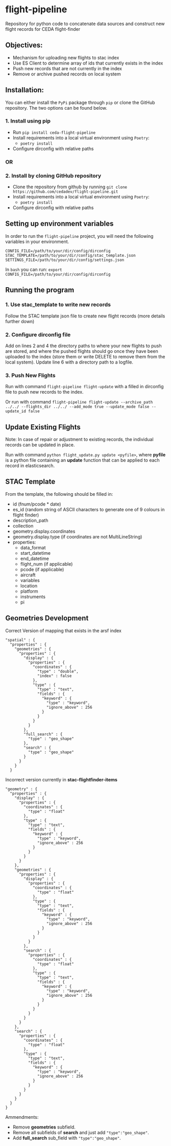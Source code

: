 # flight-pipeline
Repository for python code to concatenate data sources and construct new flight records for CEDA flight-finder

## Objectives: 
  - Mechanism for uploading new flights to stac index
  - Use ES Client to determine array of ids that currently exists in the index
  - Push new records that are not currently in the index
  - Remove or archive pushed records on local system

## Installation:

You can either install the ``PyPi`` package through ``pip`` or clone the GitHub repository. The two options can be found below.

### 1. Install using pip

  - Run ``pip install ceda-flight-pipeline``
  - Install requirements into a local virtual environment using ``Poetry``:
    - ``poetry install``
  - Configure dirconfig with relative paths

### OR ###

### 2. Install by cloning GitHub repository

  - Clone the repository from github by running ``git clone https://github.com/cedadev/flight-pipeline.git``
  - Install requirements into a local virtual environment using ``Poetry``:
     - ``poetry install``
  - Configure dirconfig with relative paths

## Setting up environment variables
In order to run the `flight-pipeline` project, you will need the following variables in your environment.
```
CONFIG_FILE=/path/to/your/dir/config/dirconfig
STAC_TEMPLATE=/path/to/your/dir/config/stac_template.json
SETTINGS_FILE=/path/to/your/dir/config/settings.json
```

In `bash` you can run:
`export CONFIG_FILE=/path/to/your/dir/config/dirconfig`

## Running the program

### 1. Use stac_template to write new records
Follow the STAC template json file to create new flight records (more details further down)

### 2. Configure dirconfig file
Add on lines 2 and 4 the directory paths to where your new flights to push are stored, and where the pushed flights should go once they have been uploaded to the index (store them or write DELETE to remove them from the local system). Update line 6 with a directory path to a logfile.

### 3. Push New Flights
Run with command `flight-pipeline flight-update` with a filled in dirconfig file to push new records to the index.

Or run with command `flight-pipeline flight-update --archive_path ../../ --flights_dir ../../ --add_mode true --update_mode false --update_id false`

## Update Existing Flights
Note: In case of repair or adjustment to existing records, the individual records can be updated in place.

Run with command `python flight_update.py update <pyfile>`, where __pyfile__ is a python file containing an __update__ function that can be applied to each record in elasticsearch.

## STAC Template
From the template, the following should be filled in:
 - id (fnum/pcode * date)
 - es_id (random string of ASCII characters to generate one of 9 colours in flight finder)
 - description_path
 - collection
 - geometry.display.coordinates
 - geometry.display.type (if coordinates are not MultiLineString)
 - properties:
   - data_format
   - start_datetime
   - end_datetime
   - flight_num (if applicable)
   - pcode (if applicable)
   - aircraft
   - variables
   - location
   - platform
   - instruments
   - pi

## Geometries Development
Correct Version of mapping that exists in the arsf index
```
"spatial" : {
  "properties" : {
    "geometries" : {
      "properties" : {
        "display" : {
          "properties" : {
            "coordinates" : {
              "type" : "double",
              "index" : false
            },
            "type" : {
              "type" : "text",
              "fields" : {
                "keyword" : {
                  "type" : "keyword",
                  "ignore_above" : 256
                }
              }
            }
          }
        },
        "full_search" : {
          "type" : "geo_shape"
        },
        "search" : {
          "type" : "geo_shape"
        }
      }
    }
  }
```

Incorrect version currently in __stac-flightfinder-items__
```
"geometry" : {
  "properties" : {
    "display" : {
      "properties" : {
        "coordinates" : {
          "type" : "float"
        },
        "type" : {
          "type" : "text",
          "fields" : {
            "keyword" : {
              "type" : "keyword",
              "ignore_above" : 256
            }
          }
        }
      }
    },
    "geometries" : {
      "properties" : {
        "display" : {
          "properties" : {
            "coordinates" : {
              "type" : "float"
            },
            "type" : {
              "type" : "text",
              "fields" : {
                "keyword" : {
                  "type" : "keyword",
                  "ignore_above" : 256
                }
              }
            }
          }
        },
        "search" : {
          "properties" : {
            "coordinates" : {
              "type" : "float"
            },
            "type" : {
              "type" : "text",
              "fields" : {
                "keyword" : {
                  "type" : "keyword",
                  "ignore_above" : 256
                }
              }
            }
          }
        }
      }
    },
    "search" : {
      "properties" : {
        "coordinates" : {
          "type" : "float"
        },
        "type" : {
          "type" : "text",
          "fields" : {
            "keyword" : {
              "type" : "keyword",
              "ignore_above" : 256
            }
          }
        }
      }
    }
  }
}
```
Ammendments:
 - Remove __geometries__ subfield.
 - Remove all subfields of __search__ and just add `"type":"geo_shape"`.
 - Add __full_search__ sub_field with `"type":"geo_shape"`.
